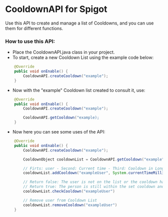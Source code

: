 # CooldownAPI for Spigot
Use this API to create and manage a list of Cooldowns, and you can use them for different functions.

### How to use this API:
* Place the CooldownAPI.java class in your project.
* To start, create a new Cooldown List using the example code below:
```Java
    @Override
    public void onEnable() {
        CooldownAPI.createCooldown("example");
    }
```
* Now with the "example" Cooldown list created to consult it, use:
```Java
    @Override
    public void onEnable() {
        CooldownAPI.createCooldown("example");

        CooldownAPI.getCooldown("example);
    }
```
* Now here you can see some uses of the API:
```Java
    @Override
    public void onEnable() {
        CooldownAPI.createCooldown("example");

        CooldownObject cooldownList = CooldownAPI.getCooldown("example");

        // Firts: user - Second: Current time - Third: Cooldown in Long (Miliseconds)
        cooldownList.addCooldown("exampleUser", System.currentTimeMillis(), 1000L)

        // Return false: The user is not on the list or the cooldown has passed.
        // Return true: The person is still within the set cooldown and must wait to exit it.
        cooldownList.checkCooldown("exampleUser")

        // Remove user from Cooldown List
        cooldownList.removeCooldown("exampleUser") 
    }
```
